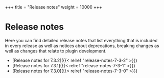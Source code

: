 +++
title = "Release notes"
weight = 10000
+++

# Release notes

Here you can find detailed release notes that list everything that is included in every release as well as notices
about deprecations, breaking changes as well as changes that relate to plugin development.

* [Release notes for 7.3.2]({{< relref "release-notes-7-3-2" >}})
* [Release notes for 7.3.1]({{< relref "release-notes-7-3-1" >}})
* [Release notes for 7.3.0]({{< relref "release-notes-7-3-0" >}})


